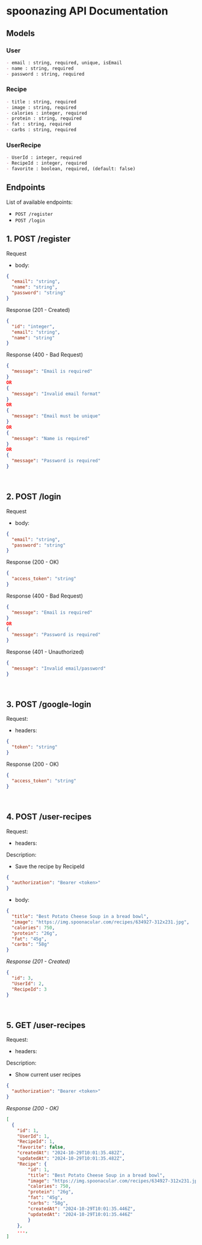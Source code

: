 # spoonazing API Documentation

## Models

### User

```md
- email : string, required, unique, isEmail
- name : string, required
- password : string, required
```

### Recipe

```md
- title : string, required
- image : string, required
- calories : integer, required
- protein : string, required
- fat : string, required
- carbs : string, required
```

### UserRecipe

```md
- UserId : integer, required
- RecipeId : integer, required
- favorite : boolean, required, (default: false)
```

## Endpoints

List of available endpoints:

- `POST /register`
- `POST /login`

## 1. POST /register

Request

- body:

```json
{
  "email": "string",
  "name": "string",
  "password": "string"
}
```

Response (201 - Created)

```json
{
  "id": "integer",
  "email": "string",
  "name": "string"
}
```

Response (400 - Bad Request)

```json
{
  "message": "Email is required"
}
OR
{
  "message": "Invalid email format"
}
OR
{
  "message": "Email must be unique"
}
OR
{
  "message": "Name is required"
}
OR
{
  "message": "Password is required"
}
```

&nbsp;

## 2. POST /login

Request

- body:

```json
{
  "email": "string",
  "password": "string"
}
```

Response (200 - OK)

```json
{
  "access_token": "string"
}
```

Response (400 - Bad Request)

```json
{
  "message": "Email is required"
}
OR
{
  "message": "Password is required"
}
```

Response (401 - Unauthorized)

```json
{
  "message": "Invalid email/password"
}
```

&nbsp;

## 3. POST /google-login

Request:

- headers:

```json
{
  "token": "string"
}
```

Response (200 - OK)

```json
{
  "access_token": "string"
}
```

&nbsp;

## 4. POST /user-recipes

Request:

- headers:

Description:

- Save the recipe by RecipeId

```json
{
  "authorization": "Bearer <token>"
}
```

- body:

```json
{
  "title": "Best Potato Cheese Soup in a bread bowl",
  "image": "https://img.spoonacular.com/recipes/634927-312x231.jpg",
  "calories": 750,
  "protein": "26g",
  "fat": "45g",
  "carbs": "58g"
}
```

_Response (201 - Created)_

```json
{
  "id": 3,
  "UserId": 2,
  "RecipeId": 3
}
```

&nbsp;

## 5. GET /user-recipes

Request:

- headers:

Description:

- Show current user recipes

```json
{
  "authorization": "Bearer <token>"
}
```

_Response (200 - OK)_

```json
[
  {
    "id": 1,
    "UserId": 1,
    "RecipeId": 1,
    "favorite": false,
    "createdAt": "2024-10-29T10:01:35.482Z",
    "updatedAt": "2024-10-29T10:01:35.482Z",
    "Recipe": {
        "id": 1,
        "title": "Best Potato Cheese Soup in a bread bowl",
        "image": "https://img.spoonacular.com/recipes/634927-312x231.jpg",
        "calories": 750,
        "protein": "26g",
        "fat": "45g",
        "carbs": "58g",
        "createdAt": "2024-10-29T10:01:35.446Z",
        "updatedAt": "2024-10-29T10:01:35.446Z"
    	}
	},
	...,
]
```
